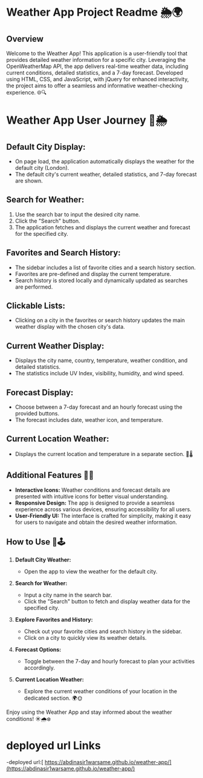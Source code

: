 # Weather App Project Readme 🌦️🌍

## Overview

Welcome to the Weather App! This application is a user-friendly tool that provides detailed weather information for a specific city. Leveraging the OpenWeatherMap API, the app delivers real-time weather data, including current conditions, detailed statistics, and a 7-day forecast. Developed using HTML, CSS, and JavaScript, with jQuery for enhanced interactivity, the project aims to offer a seamless and informative weather-checking experience. 🌐🔍

# Weather App User Journey 🚀🌦️

## Default City Display:

- On page load, the application automatically displays the weather for the default city (London).
- The default city's current weather, detailed statistics, and 7-day forecast are shown.

## Search for Weather:

1. Use the search bar to input the desired city name.
2. Click the "Search" button.
3. The application fetches and displays the current weather and forecast for the specified city.

## Favorites and Search History:

- The sidebar includes a list of favorite cities and a search history section.
- Favorites are pre-defined and display the current temperature.
- Search history is stored locally and dynamically updated as searches are performed.

## Clickable Lists:

- Clicking on a city in the favorites or search history updates the main weather display with the chosen city's data.

## Current Weather Display:

- Displays the city name, country, temperature, weather condition, and detailed statistics.
- The statistics include UV Index, visibility, humidity, and wind speed.

## Forecast Display:

- Choose between a 7-day forecast and an hourly forecast using the provided buttons.
- The forecast includes date, weather icon, and temperature.

## Current Location Weather:

- Displays the current location and temperature in a separate section. 📍🌡️

## Additional Features 🌈🎉

- **Interactive Icons:** Weather conditions and forecast details are presented with intuitive icons for better visual understanding.
- **Responsive Design:** The app is designed to provide a seamless experience across various devices, ensuring accessibility for all users.
- **User-Friendly UI:** The interface is crafted for simplicity, making it easy for users to navigate and obtain the desired weather information.

## How to Use 🤔🕹️

1. **Default City Weather:**

   - Open the app to view the weather for the default city.

2. **Search for Weather:**

   - Input a city name in the search bar.
   - Click the "Search" button to fetch and display weather data for the specified city.

3. **Explore Favorites and History:**

   - Check out your favorite cities and search history in the sidebar.
   - Click on a city to quickly view its weather details.

4. **Forecast Options:**

   - Toggle between the 7-day and hourly forecast to plan your activities accordingly.

5. **Current Location Weather:**
   - Explore the current weather conditions of your location in the dedicated section. 🌍🌞

Enjoy using the Weather App and stay informed about the weather conditions! ☀️🌧️❄️

# deployed url Links

-deployed url:[ https://abdinasir1warsame.github.io/weather-app/](https://abdinasir1warsame.github.io/weather-app/)

